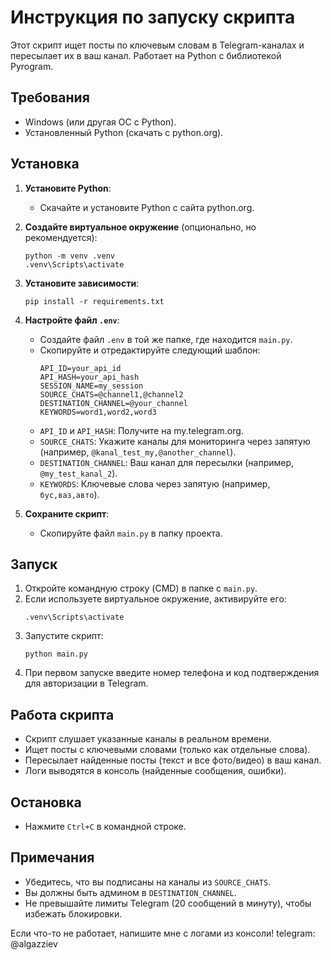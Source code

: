 # Инструкция по запуску скрипта

Этот скрипт ищет посты по ключевым словам в Telegram-каналах и пересылает их в ваш канал. Работает на Python с библиотекой Pyrogram.

## Требования
- Windows (или другая ОС с Python).
- Установленный Python (скачать с python.org).

## Установка
1. **Установите Python**:
   - Скачайте и установите Python с сайта python.org.

2. **Создайте виртуальное окружение** (опционально, но рекомендуется):
   ```
   python -m venv .venv
   .venv\Scripts\activate
   ```

3. **Установите зависимости**:
   ```
   pip install -r requirements.txt
   ```

4. **Настройте файл `.env`**:
   - Создайте файл `.env` в той же папке, где находится `main.py`.
   - Скопируйте и отредактируйте следующий шаблон:
     ```
     API_ID=your_api_id
     API_HASH=your_api_hash
     SESSION_NAME=my_session
     SOURCE_CHATS=@channel1,@channel2
     DESTINATION_CHANNEL=@your_channel
     KEYWORDS=word1,word2,word3
     ```
   - `API_ID` и `API_HASH`: Получите на my.telegram.org.
   - `SOURCE_CHATS`: Укажите каналы для мониторинга через запятую (например, `@kanal_test_my,@another_channel`).
   - `DESTINATION_CHANNEL`: Ваш канал для пересылки (например, `@my_test_kanal_2`).
   - `KEYWORDS`: Ключевые слова через запятую (например, `бус,ваз,авто`).

5. **Сохраните скрипт**:
   - Скопируйте файл `main.py` в папку проекта.

## Запуск
1. Откройте командную строку (CMD) в папке с `main.py`.
2. Если используете виртуальное окружение, активируйте его:
   ```
   .venv\Scripts\activate
   ```
3. Запустите скрипт:
   ```
   python main.py
   ```
4. При первом запуске введите номер телефона и код подтверждения для авторизации в Telegram.

## Работа скрипта
- Скрипт слушает указанные каналы в реальном времени.
- Ищет посты с ключевыми словами (только как отдельные слова).
- Пересылает найденные посты (текст и все фото/видео) в ваш канал.
- Логи выводятся в консоль (найденные сообщения, ошибки).

## Остановка
- Нажмите `Ctrl+C` в командной строке.

## Примечания
- Убедитесь, что вы подписаны на каналы из `SOURCE_CHATS`.
- Вы должны быть админом в `DESTINATION_CHANNEL`.
- Не превышайте лимиты Telegram (20 сообщений в минуту), чтобы избежать блокировки.

Если что-то не работает, напишите мне с логами из консоли!
telegram: @algazziev